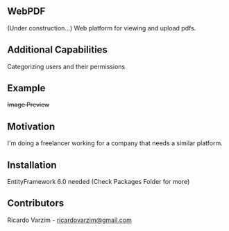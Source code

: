 
## WebPDF
(Under construction...)
Web platform for viewing and upload pdfs.

## Additional Capabilities
Categorizing users and their permissions

## Example

~~Image Preview~~ 

## Motivation

I'm doing a freelancer working for a company that needs a similar platform.

## Installation

EntityFramework 6.0 needed
(Check Packages Folder for more)

## Contributors

Ricardo Varzim - ricardovarzim@gmail.com

